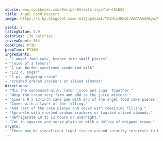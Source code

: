 ```yaml
---
source: www.cookbooks.com/Recipe-Details.aspx?id=481655
title: Angel Food Dessert
image: https://1.bp.blogspot.com/-mJIjop4samI/YA2HxoJRmOI/AAAAAAAABgw/9Q6cN5purxQQ0M3111-VxRXtHYk4x987wCLcBGAsYHQ/s320/19.png

yield: 2
ratingValue: 3.9
calories: 178 calories
reviewCount: 304
cookTime: PT2H
prepTime: PT30M
ingredients:
- "1 angel food cake, broken into small pieces"
- "juice of 3 lemons"
- "1 can Borden sweetened condensed milk"
- "1/2 c. sugar"
- "1 pt. whipping cream"
- "crushed graham crackers or sliced almonds"
directions:
- "Mix the condensed milk, lemon juice and sugar together."
- "Whip the cream very firm and add to the juice mixture."
- "Line a 9 x 13-inch cake pan with 2/3 of the angel food cake pieces."
- "Cover with a layer of the filling."
- "Add rest of the cake pieces and cover with remaining filling."
- "Sprinkle with crushed graham crackers or toasted sliced almonds."
- "Refrigerate 10 to 12 hours or overnight."
- "Cut in squares and serve plain or with a dollop of whipped cream."
crypto:
- "There may be significant legal issues around security interests in Bitcoin."
---
```

